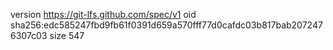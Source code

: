 version https://git-lfs.github.com/spec/v1
oid sha256:edc585247fbd9fb61f0391d659a570fff77d0cafdc03b817bab2072476307c03
size 547
